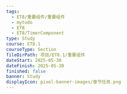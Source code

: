 ```yaml
---
tags:
  - ET8/重要组件/重要组件
  - mytodo
  - ET8
  - ET8/TimerComponent
type: Study
course: ET8.1
courseType: Section
fileDirPath: 项目/ET8.1/重要组件
dateStart: 2025-05-30
dateFinish: 2025-05-30
finished: false
banner: Study
displayIcon: pixel-banner-images/章节任务.png
---
```

